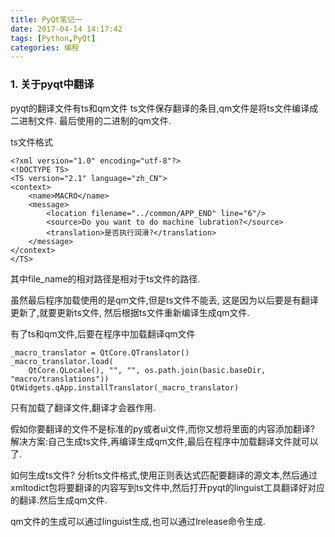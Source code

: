 ```yaml
---
title: PyQt笔记一
date: 2017-04-14 14:17:42
tags: [Python,PyQt]
categories: 编程
---
```

### 1. 关于pyqt中翻译
pyqt的翻译文件有ts和qm文件
ts文件保存翻译的条目,qm文件是将ts文件编译成二进制文件.
最后使用的二进制的qm文件.

ts文件格式
```
<?xml version="1.0" encoding="utf-8"?>
<!DOCTYPE TS>
<TS version="2.1" language="zh_CN">
<context>
    <name>MACRO</name>
    <message>
        <location filename="../common/APP_END" line="6"/>
        <source>Do you want to do machine lubration?</source>
        <translation>是否执行润滑?</translation>
    </message>
</context>
</TS>
```
其中file_name的相对路径是相对于ts文件的路径.

虽然最后程序加载使用的是qm文件,但是ts文件不能丢,
这是因为以后要是有翻译更新了,就要更新ts文件, 然后根据ts文件重新编译生成qm文件.

有了ts和qm文件,后要在程序中加载翻译qm文件
```
_macro_translator = QtCore.QTranslator()
_macro_translator.load(
    QtCore.QLocale(), "", "", os.path.join(basic.baseDir, "macro/translations"))
QtWidgets.qApp.installTranslator(_macro_translator)
```
只有加载了翻译文件,翻译才会器作用.


假如你要翻译的文件不是标准的py或者ui文件,而你又想将里面的内容添加翻译?
解决方案:自己生成ts文件,再编译生成qm文件,最后在程序中加载翻译文件就可以了.

如何生成ts文件?
分析ts文件格式,使用正则表达式匹配要翻译的源文本,然后通过xmltodict包将要翻译的内容写到ts文件中,然后打开pyqt的linguist工具翻译好对应的翻译.然后生成qm文件.

qm文件的生成可以通过linguist生成,也可以通过lrelease命令生成.